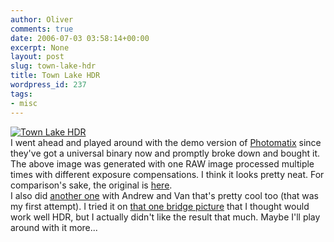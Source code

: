 ```yaml
---
author: Oliver
comments: true
date: 2006-07-03 03:58:14+00:00
excerpt: None
layout: post
slug: town-lake-hdr
title: Town Lake HDR
wordpress_id: 237
tags:
- misc
---
```


<a href="http://www.flickr.com/photos/owiber/180272558/" title="Town Lake HDR"><img src="http://static.flickr.com/50/180272558_74c9f5f1aa.jpg" alt="Town Lake HDR" /></a>
<br />I went ahead and played around with the demo version of <a href="http://www.hdrsoft.com">Photomatix</a> since they've got a universal binary now and promptly broke down and bought it.  The above image was generated with one RAW image processed multiple times with different exposure compensations.  I think it looks pretty neat.  For comparison's sake, the original is <a href="http://www.flickr.com/photos/owiber/180297713/">here</a>.<br />
I also did <a href="http://www.flickr.com/photos/owiber/180171244/">another one</a> with Andrew and Van that's pretty cool too (that was my first attempt).  I tried it on <a href="http://www.flickr.com/photos/owiber/170148748/">that one bridge picture</a> that I thought would work well HDR, but I actually didn't like the result that much.  Maybe I'll play around with it more...